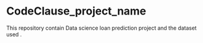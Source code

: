 # CodeClause_project_name
This repository contain Data science  loan prediction project  and the dataset used .
